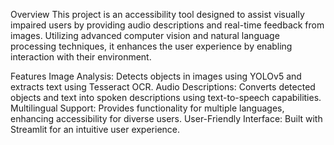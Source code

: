 Overview
This project is an accessibility tool designed to assist visually impaired users by providing audio descriptions and real-time feedback from images. Utilizing advanced computer vision and natural language processing techniques, it enhances the user experience by enabling interaction with their environment.

Features
Image Analysis: Detects objects in images using YOLOv5 and extracts text using Tesseract OCR.
Audio Descriptions: Converts detected objects and text into spoken descriptions using text-to-speech capabilities.
Multilingual Support: Provides functionality for multiple languages, enhancing accessibility for diverse users.
User-Friendly Interface: Built with Streamlit for an intuitive user experience.
